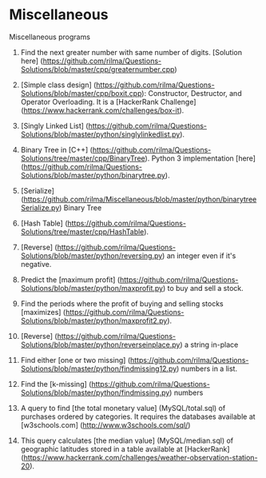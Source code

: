 # Miscellaneous
Miscellaneous programs

1. Find the next greater number with same number of digits. [Solution here] (https://github.com/rilma/Questions-Solutions/blob/master/cpp/greaternumber.cpp)
  
2. [Simple class design] (https://github.com/rilma/Questions-Solutions/blob/master/cpp/boxit.cpp): Constructor, Destructor, and Operator Overloading. It is a [HackerRank Challenge] (https://www.hackerrank.com/challenges/box-it).

3. [Singly Linked List] (https://github.com/rilma/Questions-Solutions/blob/master/python/singlylinkedlist.py).

4. Binary Tree in [C++] (https://github.com/rilma/Questions-Solutions/tree/master/cpp/BinaryTree). Python 3 implementation [here] (https://github.com/rilma/Questions-Solutions/blob/master/python/binarytree.py).

5. [Serialize] (https://github.com/rilma/Miscellaneous/blob/master/python/binarytreeSerialize.py) Binary Tree

6. [Hash Table] (https://github.com/rilma/Questions-Solutions/tree/master/cpp/HashTable).

7. [Reverse] (https://github.com/rilma/Questions-Solutions/blob/master/python/reversing.py) an integer even if it's negative.

8. Predict the [maximum profit] (https://github.com/rilma/Questions-Solutions/blob/master/python/maxprofit.py) to buy and sell a stock.

9. Find the periods where the profit of buying and selling stocks [maximizes] (https://github.com/rilma/Questions-Solutions/blob/master/python/maxprofit2.py).

10. [Reverse] (https://github.com/rilma/Questions-Solutions/blob/master/python/reverseinplace.py) a string in-place

11. Find either [one or two missing] (https://github.com/rilma/Questions-Solutions/blob/master/python/findmissing12.py) numbers in a list.

12. Find the [k-missing] (https://github.com/rilma/Questions-Solutions/blob/master/python/findmissing.py) numbers

13. A query to find [the total monetary value] (MySQL/total.sql) of purchases ordered by categories. It requires the databases available at [w3schools.com] (http://www.w3schools.com/sql/)

14. This query calculates [the median value] (MySQL/median.sql) of geographic latitudes stored in a table available at [HackerRank] (https://www.hackerrank.com/challenges/weather-observation-station-20).
